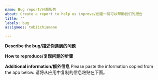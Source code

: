 ```yaml
---
name: Bug report/问题报告
about: Create a report to help us improve/创建一份可以帮助我们的报告
title: ''
labels: bug
assignees: tobiichiamane

---
```


**Describe the bug/描述你遇到的问题**

**How to reproduce/复现问题的步骤**

**Additional information/额外信息**
Please paste the information copied from the app below.
请将从应用中复制的信息粘贴在下面。
